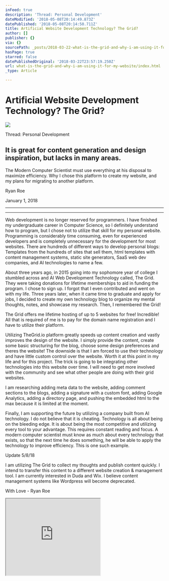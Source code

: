 ```yaml
---
inFeed: true
description: 'Thread: Personal Development'
dateModified: '2018-05-08T20:14:49.873Z'
datePublished: '2018-05-08T20:14:50.711Z'
title: Artificial Website Development Technology? The Grid?
author: []
publisher: {}
via: {}
sourcePath: _posts/2018-03-22-what-is-the-grid-and-why-i-am-using-it-for-my-website.md
hasPage: true
starred: false
datePublishedOriginal: '2018-03-22T23:57:19.250Z'
url: what-is-the-grid-and-why-i-am-using-it-for-my-website/index.html
_type: Article

---
```

# Artificial Website Development Technology? The Grid?
![](https://the-grid-user-content.s3-us-west-2.amazonaws.com/554d752c-b63e-4935-8440-8a8a7511b312.jpg)

Thread: Personal Development

## It is great for content generation and design inspiration, but lacks in many areas.

The Modern Computer Scientist must use everything at his disposal to maximize efficiency. Why I chose this platform to create my website, and my plans for migrating to another platform.

Ryan Roe

January 1, 2018

---

---

Web development is no longer reserved for programmers. I have finished my undergraduate career in Computer Science, so I definitely understand how to program, but I chose not to utilize that skill for my personal website. Programming is considerably time consuming, even for experienced developers and is completely unnecessary for the development for most websites. There are hundreds of different ways to develop personal blogs: Templates from the hundreds of sites that sell them, html templates with content management systems, static site generators, SaaS web dev companies, and AI technologies to name a few.

About three years ago, in 2015 going into my sophomore year of college I stumbled across and AI Web Development Technology called, The Grid. They were taking donations for lifetime memberships to aid in funding the program. I chose to sign up. I forgot that I even contributed and went on with my life. Three years later, when it came time to graduate and apply for jobs, I decided to create my own technology blog to organize my mental thoughts, notes, and showcase my research. Then, I remembered the Grid!

The Grid offers me lifetime hosting of up to 5 websites for free! Incredible! All that is required of me is to pay for the domain name registration and I have to utilize their platform.

Utilizing TheGrid.io platform greatly speeds up content creation and vastly improves the design of the website. I simply provide the content, create some basic structuring for the blog, choose some design preferences and theres the website! The downside is that I am forced to use their technology and have little custom control over the website. Worth it at this point in my life and for this project. The trick is going to be integrating other technologies into this website over time. I will need to get more involved with the community and see what other people are doing with their grid websites.

I am researching adding meta data to the website, adding comment sections to the blogs, adding a signature with a custom font, adding Google Analytics, adding a directory page, and pushing the embedded html to the max because it is limited at the moment.

Finally, I am supporting the future by utilizing a company built from AI technology. I do not believe that it is cheating. Technology is all about being on the bleeding edge. It is about being the most competitive and utilizing every tool to your advantage. This requires constant reading and focus. A modern computer scientist must know as much about every technology that exists, so that the next time he does something, he will be able to apply the technology to improve efficiency. This is one such example.

Update 5/8/18

I am utilizing The Grid to collect my thoughts and publish content quickly. I intend to transfer this content to a different website creation & management tool. I am currently interested in Duda and Wix. I believe content management systems like Wordpress will become deprecated.

With Love - Ryan Roe

<iframe src="https://the-grid.github.io/ed-userhtml/?g=eJxNUcFqwkAQvecrlhRMAroxopU2iVDBg1B6aXsqpay7s5podpfdTaiU_nsnGqG3mXmPmffeFKLqSCXKUO4mVmsfrooUR6ugcNxWxq9i2SruK61iMSZujNyE_ASEdMySGntZO1ISQffgNydoQHm3Pr-x_QtrIHbJx_QzR3YlSfyfsz5vRYyrEmLBt1b1nGERt8A8DDzckCNAK4FYJa406izHNjp4b9xjmnKtFHBPJeOw0_pIFfgU1Nf7a-rEkdbu7lvumlOZjTqwDq2U3YxmsxEzZivKbL6cLueL6ex-9rDMFiPWev2s90_GbLreTZlF_Vn0SQ2zOHnRAmilHFi_BqktxEMOSR78xkLztlc-JtE1wQirm7JJ7VBRlCR5kQ75BkHRv4CfmHOXL3DdXFIMiWCeTQ4WZBnerNozU1bjeT3Aqm2MdqgyXNxe9weIVJld" height="244" style=""></iframe>